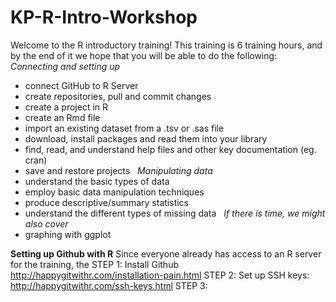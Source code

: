 # KP-R-Intro-Workshop

Welcome to the R introductory training! This training is 6 training hours, and by the end of it we hope that you will be able to do the following: 
<br/> *Connecting and setting up*
- connect GitHub to R Server 
- create repositories, pull and commit changes 
- create a project in R
- create an Rmd file
- import an existing dataset from a .tsv or .sas file
- download, install packages and read them into your library
- find, read, and understand help files and other key documentation (eg. cran)
- save and restore projects &nbsp;
*Manipulating data*
- understand the basic types of data
- employ basic data manipulation techniques
- produce descriptive/summary statistics
- understand the different types of missing data  &nbsp;
*If there is time, we might also cover*
- graphing with ggplot





**Setting up Github with R**
Since everyone already has access to an R server for the training, the 
STEP 1: Install Github http://happygitwithr.com/installation-pain.html
STEP 2: Set up SSH keys: http://happygitwithr.com/ssh-keys.html
STEP 3: 
